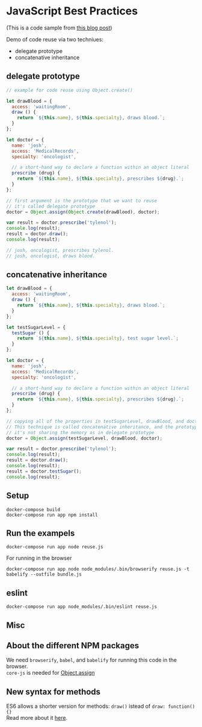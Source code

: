 # JavaScript Best Practices

(This is a code sample from [this blog post](http://oren.github.io/blog/js-best-practices.html))

Demo of code reuse via two techniues:

* delegate prototype
* concatenative inheritance

## delegate prototype

```js
// example for code reuse using Object.create()

let drawBlood = {
  access: 'waitingRoom',
  draw () {
    return `${this.name}, ${this.specialty}, draws blood.`;
  }
};

let doctor = {
  name: 'josh',
  access: 'MedicalRecords',
  specialty: 'oncologist',

  // a short-hand way to declare a function within an object literal
  prescribe (drug) {
    return `${this.name}, ${this.specialty}, prescribes ${drug}.`;
  }
};

// first argument is the prototype that we want to reuse
// it's called delegate prototype
doctor = Object.assign(Object.create(drawBlood), doctor);

var result = doctor.prescribe('tylenol');
console.log(result);
result = doctor.draw();
console.log(result);

// josh, oncologist, prescribes tylenol.
// josh, oncologist, draws blood.
```

## concatenative inheritance

```js
let drawBlood = {
  access: 'waitingRoom',
  draw () {
    return `${this.name}, ${this.specialty}, draws blood.`;
  }
};

let testSugarLevel = {
  testSugar () {
    return `${this.name}, ${this.specialty}, test sugar level.`;
  }
};

let doctor = {
  name: 'josh',
  access: 'MedicalRecords',
  specialty: 'oncologist',

  // a short-hand way to declare a function within an object literal
  prescribe (drug) {
    return `${this.name}, ${this.specialty}, prescribes ${drug}.`;
  }
};

// copying all of the properties in testSugarLevel, drawBlood, and doctor.
// This technique is called concatenative inheritance, and the prototypes you inherit from are sometimes referred to as exemplar prototypes, which differ from delegate prototypes in that you copy from them, rather than delegate to them.
// it's not sharing the memory as in delegate prototype
doctor = Object.assign(testSugarLevel, drawBlood, doctor);

var result = doctor.prescribe('tylenol');
console.log(result);
result = doctor.draw();
console.log(result);
result = doctor.testSugar();
console.log(result);
```

## Setup

    docker-compose build
    docker-compose run app npm install

## Run the exampels

    docker-compose run app node reuse.js

For running in the browser

    docker-compose run app node node_modules/.bin/browserify reuse.js -t babelify --outfile bundle.js

## eslint

    docker-compose run app node_modules/.bin/eslint reuse.js

## Misc

## About the different NPM packages

We need `browserify`, `babel`, and `babelify` for running this code in the browser.  
`core-js` is needed for [Object.assign](https://developer.mozilla.org/en-US/docs/Web/JavaScript/Reference/Global_Objects/Object/assign)

## New syntax for methods

ES6 allows a shorter version for methods: `draw()` istead of `draw: function() {}`  
Read more about it [here](https://developer.mozilla.org/en-US/docs/Web/JavaScript/Reference/Functions/Method_definitions).
